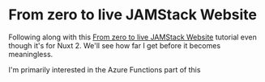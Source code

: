 # From zero to live JAMStack Website

Following along with this [From zero to live JAMStack Website](https://www.youtube.com/watch?v=Ia2zIcPivxY&list=PL9lzMEbdolKjMYg7UwwbiY4fBuV-gkPjI&index=1) tutorial even though it's for Nuxt 2. We'll see how far I get before it becomes meaningless.

I'm primarily interested in the Azure Functions part of this

